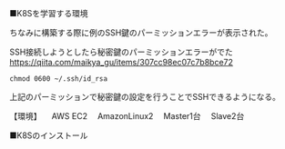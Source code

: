 ■K8Sを学習する環境

ちなみに構築する際に例のSSH鍵のパーミッションエラーが表示された。

SSH接続しようとしたら秘密鍵のパーミッションエラーがでた
https://qiita.com/maikya_gu/items/307cc98ec07c7b8bce72

```
chmod 0600 ~/.ssh/id_rsa
```

上記のパーミッションで秘密鍵の設定を行うことでSSHできるようになる。

【環境】
　AWS EC2
　AmazonLinux2
　Master1台
　Slave2台
 
■K8Sのインストール



